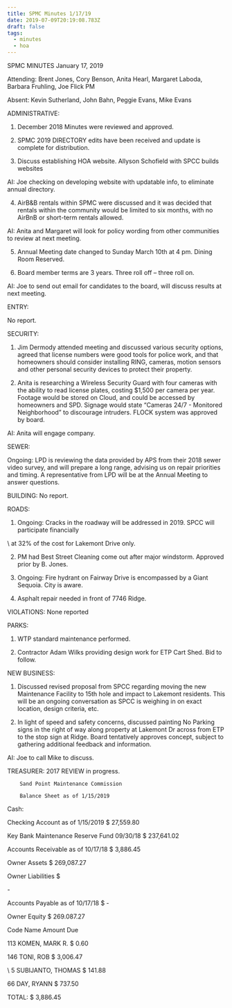 ```yaml
---
title: SPMC Minutes 1/17/19
date: 2019-07-09T20:19:08.783Z
draft: false
tags:
  - minutes
  - hoa
---
```

SPMC MINUTES  January 17, 2019

Attending:  Brent Jones, Cory Benson, Anita Hearl, Margaret Laboda, Barbara Fruhling, Joe Flick PM

Absent: Kevin Sutherland, John Bahn, Peggie Evans, Mike Evans

ADMINISTRATIVE:

1)  December 2018 Minutes were reviewed and approved. 

2)  SPMC 2019 DIRECTORY edits have been received and update is complete for distribution.  

3)  Discuss establishing HOA website.  Allyson Schofield with SPCC builds websites 	

AI:	Joe checking on developing website with updatable info, to eliminate annual directory.

4)  AirB&B rentals within SPMC were discussed and it was decided that rentals within the community would be limited to six months, with no AirBnB or short-term rentals allowed.

AI:	Anita and Margaret will look for policy wording from other communities to review at next meeting.

5)  Annual Meeting date changed to Sunday March 10th at 4 pm.  Dining Room Reserved. 

6)  Board member terms are 3 years.  Three roll off – three roll on. 

AI:	Joe to send out email for candidates to the board, will discuss results at next meeting.



ENTRY:  

No report.

SECURITY:

1) Jim Dermody attended meeting and discussed various security options, agreed that license numbers were good tools for police work, and that homeowners should consider installing RING, cameras, motion sensors and other personal security devices to protect their property.

2)  Anita is researching a Wireless Security Guard with four cameras with the ability to read license plates, costing $1,500 per camera per year. Footage would be stored on Cloud, and could be accessed by homeowners and SPD.  Signage would state “Cameras 24/7 - Monitored Neighborhood” to discourage intruders. FLOCK system was approved by board.

AI: Anita will engage company.



SEWER:

Ongoing: LPD is reviewing the data provided by APS from their 2018 sewer video survey, and will prepare a long range, advising us on repair priorities and timing. A representative from LPD will be at the Annual Meeting to answer questions.

BUILDING: No report.



ROADS:

1)   Ongoing:  Cracks in the roadway will be addressed in 2019.   SPCC will participate financially 

\    at 32% of the cost for Lakemont Drive only.

2)   PM had Best Street Cleaning come out after major windstorm. Approved prior by B. Jones.

3)   Ongoing:  Fire hydrant on Fairway Drive is encompassed by a Giant Sequoia.  City is aware.

4)   Asphalt repair needed in front of 7746 Ridge. 



VIOLATIONS: None reported



PARKS:

1)  WTP standard maintenance performed. 

2)  Contractor Adam Wilks providing design work for ETP Cart Shed.  Bid to follow.

 

NEW BUSINESS:

1)	Discussed revised proposal from SPCC regarding moving the new Maintenance Facility to 15th hole and impact to Lakemont residents.  This will be an ongoing conversation as SPCC is weighing in on exact location, design criteria, etc.

2)	In light of speed and safety concerns, discussed painting No Parking signs in the right of way along property at Lakemont Dr across from ETP to the stop sign at Ridge.  Board tentatively approves concept, subject to gathering additional feedback and information.

AI: Joe to call Mike to discuss.

TREASURER:  2017 REVIEW in progress. 

		Sand Point Maintenance Commission

		Balance Sheet as of 1/15/2019	

Cash:			

			

Checking Account as of 1/15/2019	                 $            27,559.80 

Key Bank Maintenance Reserve Fund 09/30/18	 $          237,641.02 

Accounts Receivable as of 10/17/18	                 $              3,886.45 			

Owner Assets		                                                 $          269,087.27 

Owner Liabilities		                                         $ 

\-   

Accounts Payable as of 10/17/18	                         $                         -   

Owner Equity		                                                 $          269.087.27 



Code 	Name 				Amount Due

113  	KOMEN, MARK R. 			$        0.60

146  	TONI,  ROB 				$ 3,006.47

\    5      	SUBIJANTO, THOMAS 		$    141.88

  66		DAY, RYANN				$    737.50

TOTAL: 	$ 3,886.45
